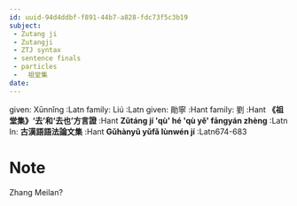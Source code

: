 ```yaml
---
id: uuid-94d4ddbf-f891-44b7-a828-fdc73f5c3b19
subject: 
 - Zutang ji
 - Zutangji
 - ZTJ syntax
 - sentence finals
 - particles
 - 　祖堂集
date: 
---
```


given: Xūnnǐng :Latn
family: Liú :Latn
given: 勛寧 :Hant
family: 劉 :Hant
**《祖堂集》‘去’和‘去也’方言證** :Hant
**Zǔtáng jí 'qù' hé 'qù yě' fāngyán zhèng** :Latn
In: 
**古漢語語法論文集** :Hant
**Gǔhànyǔ yǔfǎ lùnwén jí** :Latn674-683
# Note
Zhang Meilan?